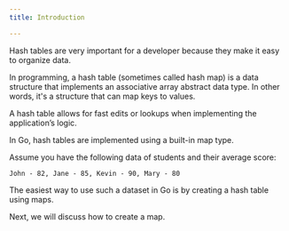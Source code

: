 ```yaml
---
title: Introduction

---
```

<!--

-->

Hash tables are very important for a developer because they make it easy to organize data. 

In programming, a hash table (sometimes called hash map) is a data structure that implements an associative array abstract data type. In other words, it's a structure that can map keys to values.

A hash table allows for fast edits or lookups when implementing the application’s logic. 

In Go, hash tables are implemented using a built-in map type.

Assume you have the following data of students and their average score:

```
John - 82, Jane - 85, Kevin - 90, Mary - 80
```

The easiest way to use such a dataset in Go is by creating a hash table using maps.

Next, we will discuss how to create a map.
